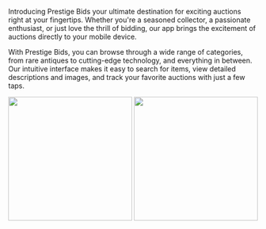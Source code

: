 Introducing Prestige Bids your ultimate destination for exciting auctions right at your fingertips. Whether you're a seasoned collector, a passionate enthusiast, or just love the thrill of bidding, our app brings the excitement of auctions directly to your mobile device.

With Prestige Bids, you can browse through a wide range of categories, from rare antiques to cutting-edge technology, and everything in between. Our intuitive interface makes it easy to search for items, view detailed descriptions and images, and track your favorite auctions with just a few taps.




<img src="https://github.com/vrundpadariya/vrund_AF_exam/assets/133338321/da2d7d97-73d1-434a-8c63-eff9265d3006" width="250">
<img src="https://github.com/vrundpadariya/vrund_AF_exam/assets/133338321/6d7dcb41-82eb-4a2c-89c7-d8b0b0f56b76" width="250">
